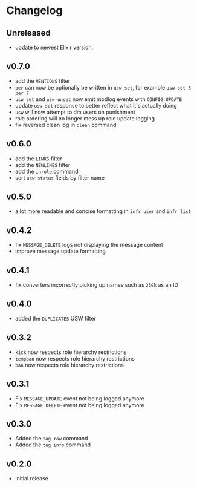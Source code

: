 # Changelog

## Unreleased
- update to newest Elixir version.

## v0.7.0
- add the `MENTIONS` filter
- `per` can now be optionally be written in `usw set`, for example `usw set 5 per 7`
- `usw set` and `usw unset` now emit modlog events with `CONFIG_UPDATE`
- update `usw set` response to better reflect what it's actually doing
- `usw` will now attempt to dm users on punishment
- role ordering will no longer mess up role update logging
- fix reversed clean log in `clean` command

## v0.6.0
- add the `LINKS` filter
- add the `NEWLINES` filter
- add the `inrole` command
- sort `usw status` fields by filter name

## v0.5.0
- a lot more readable and concise formatting in `infr user` and `infr list`

## v0.4.2
- fix `MESSAGE_DELETE` logs not displaying the message content
- improve message update formatting

## v0.4.1
- fix converters incorrectly picking up names such as `250k` as an ID

## v0.4.0
- added the `DUPLICATES` USW filter

## v0.3.2
- `kick` now respects role hierarchy restrictions
- `tempban` now respects role hierarchy restrictions
- `ban` now respects role hierarchy restrictions

## v0.3.1
- Fix `MESSAGE_UPDATE` event not being logged anymore
- Fix `MESSAGE_DELETE` event not being logged anymore

## v0.3.0
- Added the `tag raw` command
- Added the `tag info` command

## v0.2.0
- Initial release
